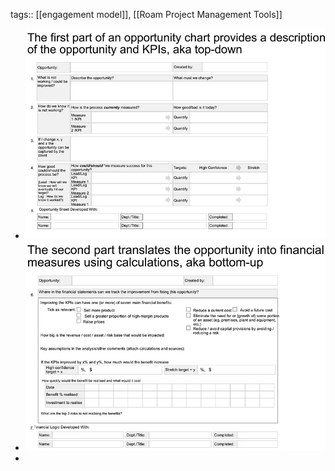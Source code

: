 tags:: [[engagement model]], [[Roam Project Management Tools]]

- ![image.png](../assets/image_1656958904524_0.png)
- ![image.png](../assets/image_1656958991227_0.png)
-